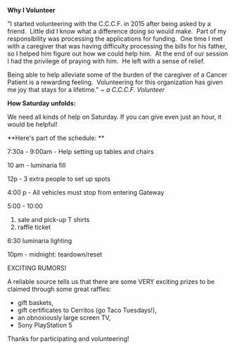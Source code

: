 **Why I Volunteer**

"I started volunteering with the C.C.C.F. in 2015 after being asked by a friend.  Little did I know what a difference doing so would make.  Part of my responsibility was processing the applications for funding.  One time I met with a caregiver that was having difficulty processing the bills for his father, so I helped him figure out how we could help him.  At the end of our session I had the privilege of praying with him.  He left with a sense of relief.  

Being able to help alleviate some of the burden of the caregiver of a Cancer Patient is a rewarding feeling.  Volunteering for this organization has given me joy that stays for a lifetime." ~ _a C.C.C.F. Volunteer_

  

**How Saturday unfolds:**

We need all kinds of help on Saturday. If you can give even just an hour, it would be helpful! 

**Here's part of the schedule: **

7:30a - 9:00am - Help setting up tables and chairs 

10 am - luminaria fill

12p - 3 extra people to set up spots

4:00 p - All vehicles must stop from entering Gateway 

5:00 - 10:00 

1.  sale and pick-up T shirts
2. raffle ticket 
    

6:30 luminaria lighting

10pm - midnight: teardown/reset

  

EXCITING RUMORS! 

A reliable source tells us that there are some VERY exciting prizes to be claimed through some great raffles: 
- gift baskets, 
- gift certificates to Cerritos (go Taco Tuesdays!), 
- an obnoxiously large screen TV, 
- Sony PlayStation 5

Thanks for participating and volunteering! 
